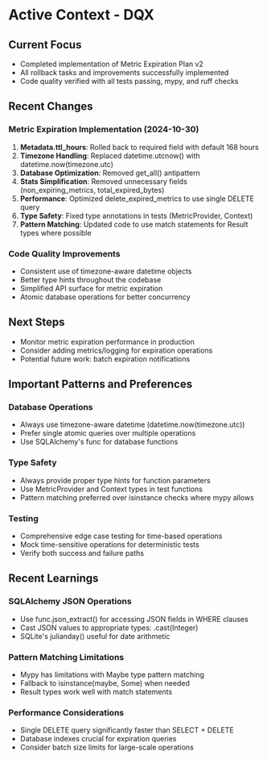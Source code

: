 # Active Context - DQX

## Current Focus
- Completed implementation of Metric Expiration Plan v2
- All rollback tasks and improvements successfully implemented
- Code quality verified with all tests passing, mypy, and ruff checks

## Recent Changes

### Metric Expiration Implementation (2024-10-30)
1. **Metadata.ttl_hours**: Rolled back to required field with default 168 hours
2. **Timezone Handling**: Replaced datetime.utcnow() with datetime.now(timezone.utc)
3. **Database Optimization**: Removed get_all() antipattern
4. **Stats Simplification**: Removed unnecessary fields (non_expiring_metrics, total_expired_bytes)
5. **Performance**: Optimized delete_expired_metrics to use single DELETE query
6. **Type Safety**: Fixed type annotations in tests (MetricProvider, Context)
7. **Pattern Matching**: Updated code to use match statements for Result types where possible

### Code Quality Improvements
- Consistent use of timezone-aware datetime objects
- Better type hints throughout the codebase
- Simplified API surface for metric expiration
- Atomic database operations for better concurrency

## Next Steps
- Monitor metric expiration performance in production
- Consider adding metrics/logging for expiration operations
- Potential future work: batch expiration notifications

## Important Patterns and Preferences

### Database Operations
- Always use timezone-aware datetime (datetime.now(timezone.utc))
- Prefer single atomic queries over multiple operations
- Use SQLAlchemy's func for database functions

### Type Safety
- Always provide proper type hints for function parameters
- Use MetricProvider and Context types in test functions
- Pattern matching preferred over isinstance checks where mypy allows

### Testing
- Comprehensive edge case testing for time-based operations
- Mock time-sensitive operations for deterministic tests
- Verify both success and failure paths

## Recent Learnings

### SQLAlchemy JSON Operations
- Use func.json_extract() for accessing JSON fields in WHERE clauses
- Cast JSON values to appropriate types: .cast(Integer)
- SQLite's julianday() useful for date arithmetic

### Pattern Matching Limitations
- Mypy has limitations with Maybe type pattern matching
- Fallback to isinstance(maybe, Some) when needed
- Result types work well with match statements

### Performance Considerations
- Single DELETE query significantly faster than SELECT + DELETE
- Database indexes crucial for expiration queries
- Consider batch size limits for large-scale operations
